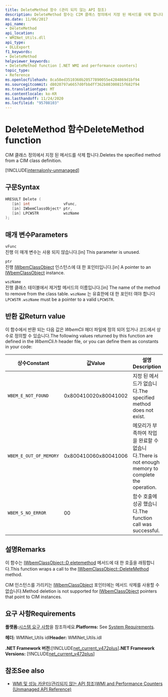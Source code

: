 ```yaml
---
title: DeleteMethod 함수 (관리 되지 않는 API 참조)
description: DeleteMethod 함수는 CIM 클래스 정의에서 지정 된 메서드를 삭제 합니다.
ms.date: 11/06/2017
api_name:
- DeleteMethod
api_location:
- WMINet_Utils.dll
api_type:
- DLLExport
f1_keywords:
- DeleteMethod
helpviewer_keywords:
- DeleteMethod function [.NET WMI and performance counters]
topic_type:
- Reference
ms.openlocfilehash: 8ca58ed3510360b20577890055e4284869d1bf94
ms.sourcegitcommit: d8020797a6657d0fbbdff362b80300815f682f94
ms.translationtype: MT
ms.contentlocale: ko-KR
ms.lasthandoff: 11/24/2020
ms.locfileid: "95708103"
---
```

# <a name="deletemethod-function"></a><span data-ttu-id="b5298-103">DeleteMethod 함수</span><span class="sxs-lookup"><span data-stu-id="b5298-103">DeleteMethod function</span></span>

<span data-ttu-id="b5298-104">CIM 클래스 정의에서 지정 된 메서드를 삭제 합니다.</span><span class="sxs-lookup"><span data-stu-id="b5298-104">Deletes the specified method from a CIM class definition.</span></span>

[!INCLUDE[internalonly-unmanaged](../../../../includes/internalonly-unmanaged.md)]

## <a name="syntax"></a><span data-ttu-id="b5298-105">구문</span><span class="sxs-lookup"><span data-stu-id="b5298-105">Syntax</span></span>  
  
```cpp  
HRESULT Delete (
   [in] int               vFunc,
   [in] IWbemClassObject* ptr,
   [in] LPCWSTR           wszName
);
```  

## <a name="parameters"></a><span data-ttu-id="b5298-106">매개 변수</span><span class="sxs-lookup"><span data-stu-id="b5298-106">Parameters</span></span>

`vFunc`  
<span data-ttu-id="b5298-107">진행 이 매개 변수는 사용 되지 않습니다.</span><span class="sxs-lookup"><span data-stu-id="b5298-107">[in] This parameter is unused.</span></span>

`ptr`  
<span data-ttu-id="b5298-108">진행 [IWbemClassObject](/windows/desktop/api/wbemcli/nn-wbemcli-iwbemclassobject) 인스턴스에 대 한 포인터입니다.</span><span class="sxs-lookup"><span data-stu-id="b5298-108">[in] A pointer to an [IWbemClassObject](/windows/desktop/api/wbemcli/nn-wbemcli-iwbemclassobject) instance.</span></span>

`wszName`  
<span data-ttu-id="b5298-109">진행 클래스 테이블에서 제거할 메서드의 이름입니다.</span><span class="sxs-lookup"><span data-stu-id="b5298-109">[in] The name of the method to remove from the class table.</span></span> <span data-ttu-id="b5298-110">`wszName` 는 유효한에 대 한 포인터 여야 합니다 `LPCWSTR` .</span><span class="sxs-lookup"><span data-stu-id="b5298-110">`wszName` must be a pointer to a valid `LPCWSTR`.</span></span>

## <a name="return-value"></a><span data-ttu-id="b5298-111">반환 값</span><span class="sxs-lookup"><span data-stu-id="b5298-111">Return value</span></span>

<span data-ttu-id="b5298-112">이 함수에서 반환 되는 다음 값은 *WbemCli* 헤더 파일에 정의 되어 있거나 코드에서 상수로 정의할 수 있습니다.</span><span class="sxs-lookup"><span data-stu-id="b5298-112">The following values returned by this function are defined in the *WbemCli.h* header file, or you can define them as constants in your code:</span></span>

|<span data-ttu-id="b5298-113">상수</span><span class="sxs-lookup"><span data-stu-id="b5298-113">Constant</span></span>  |<span data-ttu-id="b5298-114">값</span><span class="sxs-lookup"><span data-stu-id="b5298-114">Value</span></span>  |<span data-ttu-id="b5298-115">설명</span><span class="sxs-lookup"><span data-stu-id="b5298-115">Description</span></span>  |
|---------|---------|---------|
| `WBEM_E_NOT_FOUND` | <span data-ttu-id="b5298-116">0x80041002</span><span class="sxs-lookup"><span data-stu-id="b5298-116">0x80041002</span></span> | <span data-ttu-id="b5298-117">지정 된 메서드가 없습니다.</span><span class="sxs-lookup"><span data-stu-id="b5298-117">The specified method does not exist.</span></span> |
| `WBEM_E_OUT_OF_MEMORY` | <span data-ttu-id="b5298-118">0x80041006</span><span class="sxs-lookup"><span data-stu-id="b5298-118">0x80041006</span></span> | <span data-ttu-id="b5298-119">메모리가 부족하여 작업을 완료할 수 없습니다.</span><span class="sxs-lookup"><span data-stu-id="b5298-119">There is not enough memory to complete the operation.</span></span> |
| `WBEM_S_NO_ERROR` | <span data-ttu-id="b5298-120">0</span><span class="sxs-lookup"><span data-stu-id="b5298-120">0</span></span> | <span data-ttu-id="b5298-121">함수 호출에 성공 했습니다.</span><span class="sxs-lookup"><span data-stu-id="b5298-121">The function call was successful.</span></span>  |

## <a name="remarks"></a><span data-ttu-id="b5298-122">설명</span><span class="sxs-lookup"><span data-stu-id="b5298-122">Remarks</span></span>

<span data-ttu-id="b5298-123">이 함수는 [IWbemClassObject::D eletemethod](/windows/desktop/api/wbemcli/nf-wbemcli-iwbemclassobject-deletemethod) 메서드에 대 한 호출을 래핑합니다.</span><span class="sxs-lookup"><span data-stu-id="b5298-123">This function wraps a call to the [IWbemClassObject::DeleteMethod](/windows/desktop/api/wbemcli/nf-wbemcli-iwbemclassobject-deletemethod) method.</span></span>

<span data-ttu-id="b5298-124">CIM 인스턴스를 가리키는 [IWbemClassObject](/windows/desktop/api/wbemcli/nn-wbemcli-iwbemclassobject) 포인터에는 메서드 삭제를 사용할 수 없습니다.</span><span class="sxs-lookup"><span data-stu-id="b5298-124">Method deletion is not supported for [IWbemClassObject](/windows/desktop/api/wbemcli/nn-wbemcli-iwbemclassobject) pointers that point to CIM instances.</span></span>

## <a name="requirements"></a><span data-ttu-id="b5298-125">요구 사항</span><span class="sxs-lookup"><span data-stu-id="b5298-125">Requirements</span></span>  

 <span data-ttu-id="b5298-126">**플랫폼:**[시스템 요구 사항](../../get-started/system-requirements.md)을 참조하세요.</span><span class="sxs-lookup"><span data-stu-id="b5298-126">**Platforms:** See [System Requirements](../../get-started/system-requirements.md).</span></span>  
  
 <span data-ttu-id="b5298-127">**헤더:** WMINet_Utils idl</span><span class="sxs-lookup"><span data-stu-id="b5298-127">**Header:** WMINet_Utils.idl</span></span>  
  
 <span data-ttu-id="b5298-128">**.NET Framework 버전:**[!INCLUDE[net_current_v472plus](../../../../includes/net-current-v472plus.md)]</span><span class="sxs-lookup"><span data-stu-id="b5298-128">**.NET Framework Versions:** [!INCLUDE[net_current_v472plus](../../../../includes/net-current-v472plus.md)]</span></span>  
  
## <a name="see-also"></a><span data-ttu-id="b5298-129">참조</span><span class="sxs-lookup"><span data-stu-id="b5298-129">See also</span></span>

- [<span data-ttu-id="b5298-130">WMI 및 성능 카운터(관리되지 않는 API 참조)</span><span class="sxs-lookup"><span data-stu-id="b5298-130">WMI and Performance Counters (Unmanaged API Reference)</span></span>](index.md)
